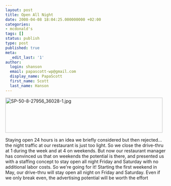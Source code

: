 ```yaml
---
layout: post
title: Open All Night
date: 2008-04-08 18:04:25.000000000 +02:00
categories:
- mcdonald's
tags: []
status: publish
type: post
published: true
meta:
  _edit_last: '1'
author:
  login: shanson
  email: papascott-wp@gmail.com
  display_name: PapaScott
  first_name: Scott
  last_name: Hanson
---
```

<p><img src="https://res.cloudinary.com/papascott/image/upload/wordpress/wp-content/uploads/2008/04/sp-50-8-27956-36028-1.jpg" alt="SP-50-8-27956_36028-1.jpg" border="0" width="494" height="110" /></p>
<p>Staying open 24 hours is an idea we briefly considered but then rejected... the night traffic at our restaurant is just too light. So we close the drive-thru at 1 during the week and at 4 on weekends. But now our restaurant manager has convinced us that on weekends the potential is there, and presented us with a staffing concept to stay open all night Friday and Saturday with no additional labor costs. So we're going for it! Starting the first weekend in May, our drive-thru will stay open all night on Friday and Saturday. Even if we only break even, the advertising potential will be worth the effort</p>
